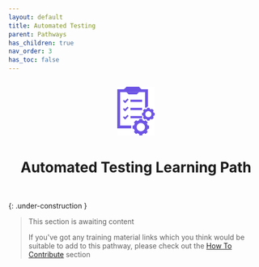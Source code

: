 ```yaml
---
layout: default
title: Automated Testing
parent: Pathways
has_children: true
nav_order: 3
has_toc: false
---
```

<p align="center" style="font-size:200%"><img src="/docs/assets/images/IconPathAutomated.png" alt="Automated testing learning path icon"></p>
<h1 align="center">Automated Testing Learning Path</h1>
<br>

{: .under-construction }
> This section is awaiting content
> 
> If you've got any training material links which you think would be suitable to add to this pathway, please check out the [How To Contribute](../../how-to-contribute.html) section
